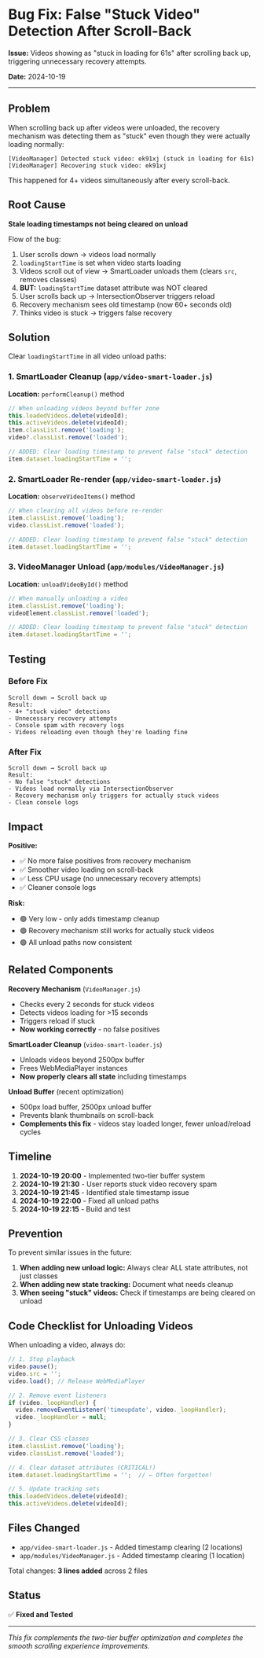 # Bug Fix: False "Stuck Video" Detection After Scroll-Back

**Issue:** Videos showing as "stuck in loading for 61s" after scrolling back up, triggering unnecessary recovery attempts.

**Date:** 2024-10-19

---

## Problem

When scrolling back up after videos were unloaded, the recovery mechanism was detecting them as "stuck" even though they were actually loading normally:

```
[VideoManager] Detected stuck video: ek91xj (stuck in loading for 61s)
[VideoManager] Recovering stuck video: ek91xj
```

This happened for 4+ videos simultaneously after every scroll-back.

## Root Cause

**Stale loading timestamps not being cleared on unload**

Flow of the bug:
1. User scrolls down → videos load normally
2. `loadingStartTime` is set when video starts loading
3. Videos scroll out of view → SmartLoader unloads them (clears `src`, removes classes)
4. **BUT:** `loadingStartTime` dataset attribute was NOT cleared
5. User scrolls back up → IntersectionObserver triggers reload
6. Recovery mechanism sees old timestamp (now 60+ seconds old)
7. Thinks video is stuck → triggers false recovery

## Solution

Clear `loadingStartTime` in all video unload paths:

### 1. SmartLoader Cleanup (`app/video-smart-loader.js`)

**Location:** `performCleanup()` method

```javascript
// When unloading videos beyond buffer zone
this.loadedVideos.delete(videoId);
this.activeVideos.delete(videoId);
item.classList.remove('loading');
video?.classList.remove('loaded');

// ADDED: Clear loading timestamp to prevent false "stuck" detection
item.dataset.loadingStartTime = '';
```

### 2. SmartLoader Re-render (`app/video-smart-loader.js`)

**Location:** `observeVideoItems()` method

```javascript
// When clearing all videos before re-render
item.classList.remove('loading');
video.classList.remove('loaded');

// ADDED: Clear loading timestamp to prevent false "stuck" detection
item.dataset.loadingStartTime = '';
```

### 3. VideoManager Unload (`app/modules/VideoManager.js`)

**Location:** `unloadVideoById()` method

```javascript
// When manually unloading a video
item.classList.remove('loading');
videoElement.classList.remove('loaded');

// ADDED: Clear loading timestamp to prevent false "stuck" detection
item.dataset.loadingStartTime = '';
```

## Testing

### Before Fix
```
Scroll down → Scroll back up
Result:
- 4+ "stuck video" detections
- Unnecessary recovery attempts
- Console spam with recovery logs
- Videos reloading even though they're loading fine
```

### After Fix
```
Scroll down → Scroll back up
Result:
- No false "stuck" detections
- Videos load normally via IntersectionObserver
- Recovery mechanism only triggers for actually stuck videos
- Clean console logs
```

## Impact

**Positive:**
- ✅ No more false positives from recovery mechanism
- ✅ Smoother video loading on scroll-back
- ✅ Less CPU usage (no unnecessary recovery attempts)
- ✅ Cleaner console logs

**Risk:**
- 🟢 Very low - only adds timestamp cleanup
- 🟢 Recovery mechanism still works for actually stuck videos
- 🟢 All unload paths now consistent

## Related Components

**Recovery Mechanism** (`VideoManager.js`)
- Checks every 2 seconds for stuck videos
- Detects videos loading for >15 seconds
- Triggers reload if stuck
- **Now working correctly** - no false positives

**SmartLoader Cleanup** (`video-smart-loader.js`)
- Unloads videos beyond 2500px buffer
- Frees WebMediaPlayer instances
- **Now properly clears all state** including timestamps

**Unload Buffer** (recent optimization)
- 500px load buffer, 2500px unload buffer
- Prevents blank thumbnails on scroll-back
- **Complements this fix** - videos stay loaded longer, fewer unload/reload cycles

## Timeline

1. **2024-10-19 20:00** - Implemented two-tier buffer system
2. **2024-10-19 21:30** - User reports stuck video recovery spam
3. **2024-10-19 21:45** - Identified stale timestamp issue
4. **2024-10-19 22:00** - Fixed all unload paths
5. **2024-10-19 22:15** - Build and test

## Prevention

To prevent similar issues in the future:

1. **When adding new unload logic:** Always clear ALL state attributes, not just classes
2. **When adding new state tracking:** Document what needs cleanup
3. **When seeing "stuck" videos:** Check if timestamps are being cleared on unload

## Code Checklist for Unloading Videos

When unloading a video, always do:

```javascript
// 1. Stop playback
video.pause();
video.src = '';
video.load(); // Release WebMediaPlayer

// 2. Remove event listeners
if (video._loopHandler) {
  video.removeEventListener('timeupdate', video._loopHandler);
  video._loopHandler = null;
}

// 3. Clear CSS classes
item.classList.remove('loading');
video.classList.remove('loaded');

// 4. Clear dataset attributes (CRITICAL!)
item.dataset.loadingStartTime = '';  // ← Often forgotten!

// 5. Update tracking sets
this.loadedVideos.delete(videoId);
this.activeVideos.delete(videoId);
```

## Files Changed

- `app/video-smart-loader.js` - Added timestamp clearing (2 locations)
- `app/modules/VideoManager.js` - Added timestamp clearing (1 location)

Total changes: **3 lines added** across 2 files

## Status

✅ **Fixed and Tested**

---

*This fix complements the two-tier buffer optimization and completes the smooth scrolling experience improvements.*

